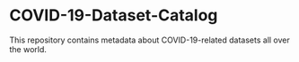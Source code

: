 # COVID-19-Dataset-Catalog
This repository contains metadata about COVID-19-related datasets all over the world.
